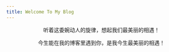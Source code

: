 ```yaml
---
title: Welcome To My Blog
---
```

<center> 
 听着这委婉动人的旋律，想起我们最美丽的相遇！

今生能在我的博客里遇到你，是我今生最美丽的相遇！

<!--more-->